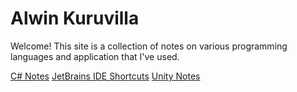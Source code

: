# Alwin Kuruvilla

Welcome! This site is a collection of notes on various programming languages and application that I've used.

[C# Notes](csharp-notes.md)
[JetBrains IDE Shortcuts](useful-jetbrains-shortcuts.md)
[Unity Notes](unity-notes.md)